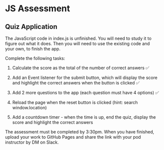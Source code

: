 # JS Assessment

## Quiz Application

The JavaScript code in index.js is unfinished. You will need to study it to figure out what it does. Then you will need to use the existing code and your own, to finish the app.

Complete the following tasks:

1. Calculate the score as the total of the number of correct answers ✅

2. Add an Event listener for the submit button, which will display the score and highlight the correct answers when the button is clicked ✅

3. Add 2 more questions to the app (each question must have 4 options) ✅

4. Reload the page when the reset button is clicked (hint: search window.location)

5. Add a countdown timer - when the time is up, end the quiz, display the score and highlight the correct answers

The assessment must be completed by 3:30pm. When you have finished, upload your work to GitHub Pages and share the link with your
pod instructor by DM on Slack.
